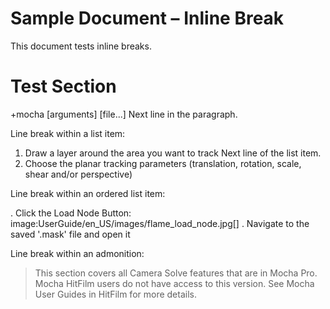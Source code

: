 Sample Document – Inline Break
==============================

This document tests inline breaks.

# Test Section

+mocha [arguments] [file...] 
Next line in the paragraph.

Line break within a list item:

1. Draw a layer around the area you want to track
   Next line of the list item.
2. Choose the planar tracking parameters (translation, rotation, scale, shear and/or perspective)

Line break within an ordered list item:

. Click the Load Node Button:
  image:UserGuide/en_US/images/flame_load_node.jpg[]
. Navigate to the saved '.mask' file and open it

Line break within an admonition:

<!-- style:AdmonitionNote -->
> This section covers all Camera Solve features that are in Mocha Pro.
> Mocha HitFilm users do not have access to this version. See Mocha User Guides in HitFilm for more details.
